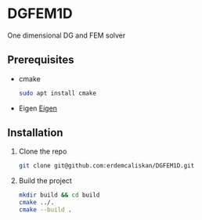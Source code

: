 # DGFEM1D

One dimensional DG and FEM solver

## Prerequisites

* cmake
  ```sh
  sudo apt install cmake
  ```
* Eigen
  [Eigen](https://gitlab.com/libeigen/eigen)
  
## Installation

1. Clone the repo
   ```sh
   git clone git@github.com:erdemcaliskan/DGFEM1D.git
   ```
   
2. Build the project
    ```sh
    mkdir build && cd build
    cmake ../.
    cmake --build .
    ```